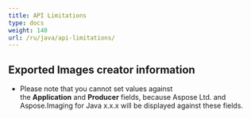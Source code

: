 ```yaml
---
title: API Limitations
type: docs
weight: 140
url: /ru/java/api-limitations/
---
```


## **Exported Images creator information**
- Please note that you cannot set values against the **Application** and **Producer** fields, because Aspose Ltd. and Aspose.Imaging for Java x.x.x will be displayed against these fields.
